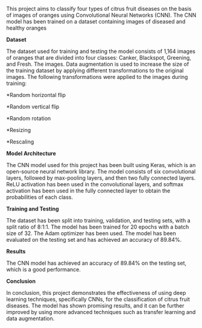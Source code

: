 This project aims to classify four types of citrus fruit diseases on the basis of images of oranges using Convolutional Neural Networks (CNN). The CNN model has been trained on a dataset containing images of diseased and healthy oranges



**Dataset**

The dataset used for training and testing the model consists of 1,164 images of oranges that are divided into four classes: Canker, Blackspot, Greening, and Fresh. The images. Data augmentation is used to increase the size of the training dataset by applying different transformations to the original images. The following transformations were applied to the images during training:

*Random horizontal flip

*Random vertical flip

*Random rotation

*Resizing

*Rescaling



**Model Architecture**

The CNN model used for this project has been built using Keras, which is an open-source neural network library. The model consists of six convolutional layers, followed by max-pooling layers, and then two fully connected layers. ReLU activation has been used in the convolutional layers, and softmax activation has been used in the fully connected layer to obtain the probabilities of each class.



**Training and Testing**

The dataset has been split into training, validation, and testing sets, with a split ratio of 8:1:1. The model has been trained for 20 epochs with a batch size of 32. The Adam optimizer has been used. The model has been evaluated on the testing set and has achieved an accuracy of 89.84%.


**Results**

The CNN model has achieved an accuracy of 89.84% on the testing set, which is a good performance.


**Conclusion**

In conclusion, this project demonstrates the effectiveness of using deep learning techniques, specifically CNNs, for the classification of citrus fruit diseases. The model has shown promising results, and it can be further improved by using more advanced techniques such as transfer learning and data augmentation.

